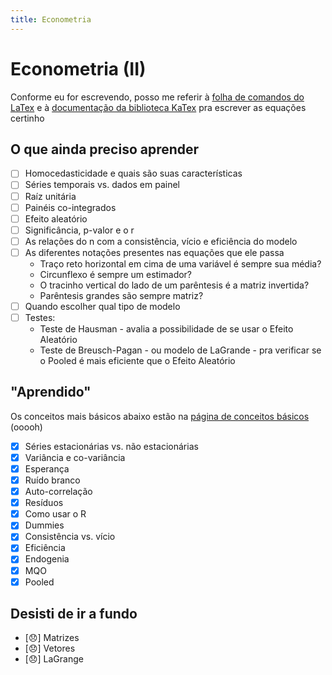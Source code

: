 ```yaml
---
title: Econometria
---
```


# Econometria (II)

Conforme eu for escrevendo, posso me referir à [folha de comandos do LaTex](https://wch.github.io/latexsheet/latexsheet.pdf) e à [documentação da biblioteca KaTex](https://katex.org/docs/supported.html) pra escrever as equações certinho

## O que ainda preciso aprender

- [ ] Homocedasticidade e quais são suas características
- [ ] Séries temporais vs. dados em painel
- [ ] Raíz unitária
- [ ] Painéis co-integrados
- [ ] Efeito aleatório
- [ ] Significância, p-valor e o r
- [ ] As relações do n com a consistência, vício e eficiência do modelo
- [ ] As diferentes notações presentes nas equações que ele passa
  - Traço reto horizontal em cima de uma variável é sempre sua média?
  - Circunflexo é sempre um estimador?
  - O tracinho vertical do lado de um parêntesis é a matriz invertida?
  - Parêntesis grandes são sempre matriz?
- [ ] Quando escolher qual tipo de modelo
- [ ] Testes:
  - Teste de Hausman - avalia a possibilidade de se usar o Efeito Aleatório
  - Teste de Breusch-Pagan - ou modelo de LaGrande - pra verificar se o Pooled é mais eficiente que o Efeito Aleatório

## "Aprendido"

Os conceitos mais básicos abaixo estão na [página de conceitos básicos](/econometria/conceitos-basicos.html) (ooooh)

- [x] Séries estacionárias vs. não estacionárias
- [x] Variância e co-variância
- [x] Esperança
- [x] Ruído branco
- [x] Auto-correlação
- [x] Resíduos
- [x] Como usar o R
- [x] Dummies
- [x] Consistência vs. vício
- [x] Eficiência
- [x] Endogenia
- [x] MQO
- [x] Pooled

## Desisti de ir a fundo

- [:disappointed:] Matrizes
- [:disappointed:] Vetores
- [:disappointed:] LaGrange